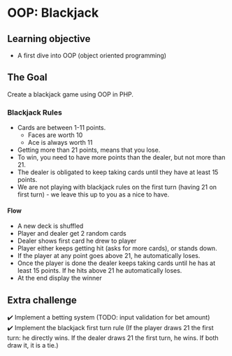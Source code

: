 # OOP: Blackjack

## Learning objective
- A first dive into OOP (object oriented programming)

## The Goal
Create a blackjack game using OOP in PHP.

### Blackjack Rules
- Cards are between 1-11 points.
    - Faces are worth 10
    - Ace is always worth 11
- Getting more than 21 points, means that you lose.
- To win, you need to have more points than the dealer, but not more than 21.
- The dealer is obligated to keep taking cards until they have at least 15 points.
- We are not playing with blackjack rules on the first turn (having 21 on first turn) - we leave this up to you as a nice to have.

#### Flow
  - A new deck is shuffled
  - Player and dealer get 2 random cards
  - Dealer shows first card he drew to player
  - Player either keeps getting hit (asks for more cards), or stands down.
  - If the player at any point goes above 21, he automatically loses.
  - Once the player is done the dealer keeps taking cards until he has at least 15 points. If he hits above 21 he automatically loses.
  - At the end display the winner

## Extra challenge
 :heavy_check_mark: Implement a betting system (TODO: input validation for bet amount) \
 :heavy_check_mark: Implement the blackjack first turn rule (If the player draws 21 the first turn: he directly wins. If the dealer draws 21 the first turn, he wins. If both draw it, it is a tie.)



